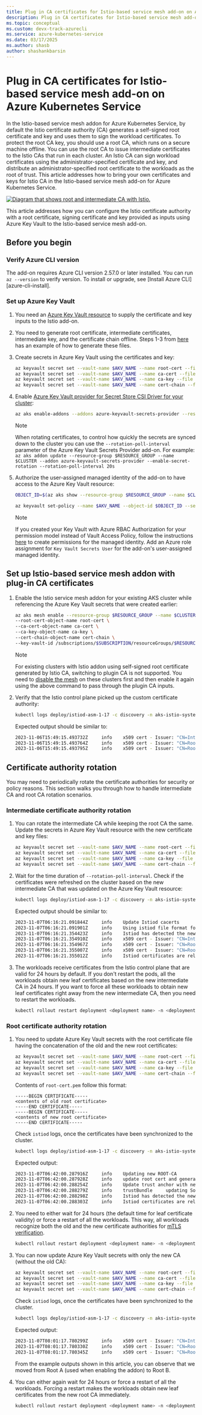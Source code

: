 ```yaml
---
title: Plug in CA certificates for Istio-based service mesh add-on on Azure Kubernetes Service
description: Plug in CA certificates for Istio-based service mesh add-on on Azure Kubernetes Service
ms.topic: conceptual
ms.custom: devx-track-azurecli
ms.service: azure-kubernetes-service
ms.date: 03/17/2025
ms.author: shasb
author: shashankbarsin
---
```


# Plug in CA certificates for Istio-based service mesh add-on on Azure Kubernetes Service

In the Istio-based service mesh addon for Azure Kubernetes Service, by default the Istio certificate authority (CA) generates a self-signed root certificate and key and uses them to sign the workload certificates. To protect the root CA key, you should use a root CA, which runs on a secure machine offline. You can use the root CA to issue intermediate certificates to the Istio CAs that run in each cluster. An Istio CA can sign workload certificates using the administrator-specified certificate and key, and distribute an administrator-specified root certificate to the workloads as the root of trust. This article addresses how to bring your own certificates and keys for Istio CA in the Istio-based service mesh add-on for Azure Kubernetes Service.

[ ![Diagram that shows root and intermediate CA with Istio.](./media/istio/istio-byo-ca.png) ](./media/istio/istio-byo-ca.png#lightbox)

This article addresses how you can configure the Istio certificate authority with a root certificate, signing certificate and key provided as inputs using Azure Key Vault to the Istio-based service mesh add-on.

## Before you begin

### Verify Azure CLI version

The add-on requires Azure CLI version 2.57.0 or later installed. You can run `az --version` to verify version. To install or upgrade, see [Install Azure CLI][azure-cli-install].

### Set up Azure Key Vault

1. You need an [Azure Key Vault resource][akv-quickstart] to supply the certificate and key inputs to the Istio add-on.

1. You need to generate root certificate, intermediate certificates, intermediate key, and the certificate chain offline. Steps 1-3 from [here][istio-generate-certs] has an example of how to generate these files.

1. Create secrets in Azure Key Vault using the certificates and key:

    ```bash
    az keyvault secret set --vault-name $AKV_NAME --name root-cert --file <path-to-folder/root-cert.pem>
    az keyvault secret set --vault-name $AKV_NAME --name ca-cert --file <path-to-folder/ca-cert.pem>
    az keyvault secret set --vault-name $AKV_NAME --name ca-key --file <path-to-folder/ca-key.pem>
    az keyvault secret set --vault-name $AKV_NAME --name cert-chain --file <path-to-folder/cert-chain.pem>
    ```

1. Enable [Azure Key Vault provider for Secret Store CSI Driver for your cluster][akv-addon]:

    ```bash
    az aks enable-addons --addons azure-keyvault-secrets-provider --resource-group $RESOURCE_GROUP --name $CLUSTER
    ```

    > [!NOTE]
    > When rotating certificates, to control how quickly the secrets are synced down to the cluster you can use the `--rotation-poll-interval` parameter of the Azure Key Vault Secrets Provider add-on. For example:
    > `az aks addon update --resource-group $RESOURCE_GROUP --name $CLUSTER --addon azure-keyvault-secrets-provider --enable-secret-rotation --rotation-poll-interval 20s`

1. Authorize the user-assigned managed identity of the add-on to have access to the Azure Key Vault resource:

    ```bash
    OBJECT_ID=$(az aks show --resource-group $RESOURCE_GROUP --name $CLUSTER --query 'addonProfiles.azureKeyvaultSecretsProvider.identity.objectId' -o tsv)

    az keyvault set-policy --name $AKV_NAME --object-id $OBJECT_ID --secret-permissions get
    ```

    > [!NOTE]
    > If you created your Key Vault with Azure RBAC Authorization for your permission model instead of Vault Access Policy, follow the instructions [here][akv-rbac-guide] to create permissions for the managed identity. Add an Azure role assignment for `Key Vault Secrets User` for the add-on's user-assigned managed identity. 

## Set up Istio-based service mesh addon with plug-in CA certificates

1. Enable the Istio service mesh addon for your existing AKS cluster while referencing the Azure Key Vault secrets that were created earlier:

    ```bash
    az aks mesh enable --resource-group $RESOURCE_GROUP --name $CLUSTER \
    --root-cert-object-name root-cert \
    --ca-cert-object-name ca-cert \
    --ca-key-object-name ca-key \
    --cert-chain-object-name cert-chain \
    --key-vault-id /subscriptions/$SUBSCRIPTION/resourceGroups/$RESOURCE_GROUP/providers/Microsoft.KeyVault/vaults/$AKV_NAME
    ```

    > [!NOTE]
    > For existing clusters with Istio addon using self-signed root certificate generated by Istio CA, switching to plugin CA is not supported. You need to [disable the mesh][az-aks-mesh-disable] on these clusters first and then enable it again using the above command to pass through the plugin CA inputs.

1. Verify that the Istio control plane picked up the custom certificate authority:

    ```bash
    kubectl logs deploy/istiod-asm-1-17 -c discovery -n aks-istio-system | grep -v validationController | grep x509
    ```

    Expected output should be similar to:

    ```bash
    2023-11-06T15:49:15.493732Z     info    x509 cert - Issuer: "CN=Intermediate CA - A1,O=Istio,L=cluster-A1", Subject: "", SN: e191d220af347c7e164ec418d75ed19e, NotBefore: "2023-11-06T15:47:15Z", NotAfter: "2033-11-03T15:49:15Z"
    2023-11-06T15:49:15.493764Z     info    x509 cert - Issuer: "CN=Root A,O=Istio", Subject: "CN=Intermediate CA - A1,O=Istio,L=cluster-A1", SN: 885034cba2894f61036f2956fd9d0ed337dc636, NotBefore: "2023-11-04T01:40:02Z", NotAfter: "2033-11-01T01:40:02Z"
    2023-11-06T15:49:15.493795Z     info    x509 cert - Issuer: "CN=Root A,O=Istio", Subject: "CN=Root A,O=Istio", SN: 18e2ee4089c5a7363ec306627d21d9bb212bed3e, NotBefore: "2023-11-04T01:38:27Z", NotAfter: "2033-11-01T01:38:27Z"
    ```

## Certificate authority rotation

You may need to periodically rotate the certificate authorities for security or policy reasons. This section walks you through how to handle intermediate CA and root CA rotation scenarios.

### Intermediate certificate authority rotation

1. You can rotate the intermediate CA while keeping the root CA the same. Update the secrets in Azure Key Vault resource with the new certificate and key files:

    ```bash
    az keyvault secret set --vault-name $AKV_NAME --name root-cert --file <path-to-folder/root-cert.pem>
    az keyvault secret set --vault-name $AKV_NAME --name ca-cert --file <path-to-folder/ca-cert.pem>
    az keyvault secret set --vault-name $AKV_NAME --name ca-key --file <path-to-folder/ca-key.pem>
    az keyvault secret set --vault-name $AKV_NAME --name cert-chain --file <path/cert-chain.pem>
    ```

1. Wait for the time duration of `--rotation-poll-interval`. Check if the certificates were refreshed on the cluster based on the new intermediate CA that was updated on the Azure Key Vault resource:

    ```bash
    kubectl logs deploy/istiod-asm-1-17 -c discovery -n aks-istio-system | grep -v validationController
    ```

    Expected output should be similar to:

    ```bash
    2023-11-07T06:16:21.091844Z     info    Update Istiod cacerts
    2023-11-07T06:16:21.091901Z     info    Using istiod file format for signing ca files
    2023-11-07T06:16:21.354423Z     info    Istiod has detected the newly added intermediate CA and updated its key and certs accordingly
    2023-11-07T06:16:21.354910Z     info    x509 cert - Issuer: "CN=Intermediate CA - A2,O=Istio,L=cluster-A2", Subject: "", SN: b2753c6a23b54d8364e780bf664672ce, NotBefore: "2023-11-07T06:14:21Z", NotAfter: "2033-11-04T06:16:21Z"
    2023-11-07T06:16:21.354967Z     info    x509 cert - Issuer: "CN=Root A,O=Istio", Subject: "CN=Intermediate CA - A2,O=Istio,L=cluster-A2", SN: 17f36ace6496ac2df88e15878610a0725bcf8ae9, NotBefore: "2023-11-04T01:40:22Z", NotAfter: "2033-11-01T01:40:22Z"
    2023-11-07T06:16:21.355007Z     info    x509 cert - Issuer: "CN=Root A,O=Istio", Subject: "CN=Root A,O=Istio", SN: 18e2ee4089c5a7363ec306627d21d9bb212bed3e, NotBefore: "2023-11-04T01:38:27Z", NotAfter: "2033-11-01T01:38:27Z"
    2023-11-07T06:16:21.355012Z     info    Istiod certificates are reloaded
    ```

1. The workloads receive certificates from the Istio control plane that are valid for 24 hours by default. If you don't restart the pods, all the workloads obtain new leaf certificates based on the new intermediate CA in 24 hours. If you want to force all these workloads to obtain new leaf certificates right away from the new intermediate CA, then you need to restart the workloads.


    ```bash
    kubectl rollout restart deployment <deployment name> -n <deployment namespace>
    ```

### Root certificate authority rotation

1. You need to update Azure Key Vault secrets with the root certificate file having the concatenation of the old and the new root certificates:

    ```bash
    az keyvault secret set --vault-name $AKV_NAME --name root-cert --file <path-to-folder/root-cert.pem>
    az keyvault secret set --vault-name $AKV_NAME --name ca-cert --file <path-to-folder/ca-cert.pem>
    az keyvault secret set --vault-name $AKV_NAME --name ca-key --file <path-to-folder/ca-key.pem>
    az keyvault secret set --vault-name $AKV_NAME --name cert-chain --file <path/cert-chain.pem>
    ```

    Contents of `root-cert.pem` follow this format:

    ```
    -----BEGIN CERTIFICATE-----
    <contents of old root certificate>
    -----END CERTIFICATE-----
    -----BEGIN CERTIFICATE-----
    <contents of new root certificate>
    -----END CERTIFICATE-----
    ```

    Check `istiod` logs, once the certificates have been synchronized to the cluster.

    ```bash
    kubectl logs deploy/istiod-asm-1-17 -c discovery -n aks-istio-system 
    ```

    Expected output:

    ```bash
    2023-11-07T06:42:00.287916Z     info    Updating new ROOT-CA
    2023-11-07T06:42:00.287928Z     info    update root cert and generate new dns certs
    2023-11-07T06:42:00.288254Z     info    Update trust anchor with new root cert
    2023-11-07T06:42:00.288279Z     info    trustBundle     updating Source IstioCA with certs
    2023-11-07T06:42:00.288298Z     info    Istiod has detected the newly added intermediate CA and updated its key and certs accordingly
    2023-11-07T06:42:00.288303Z     info    Istiod certificates are reloaded
    ```

1. You need to either wait for 24 hours (the default time for leaf certificate validity) or force a restart of all the workloads. This way, all workloads recognize both the old and the new certificate authorities for [mTLS verification][istio-mtls-reference].

    ```bash
    kubectl rollout restart deployment <deployment name> -n <deployment namespace>
    ```

1. You can now update Azure Key Vault secrets with only the new CA (without the old CA):

    ```bash
    az keyvault secret set --vault-name $AKV_NAME --name root-cert --file <path-to-folder/root-cert.pem>
    az keyvault secret set --vault-name $AKV_NAME --name ca-cert --file <path-to-folder/ca-cert.pem>
    az keyvault secret set --vault-name $AKV_NAME --name ca-key --file <path-to-folder/ca-key.pem>
    az keyvault secret set --vault-name $AKV_NAME --name cert-chain --file <path/cert-chain.pem>
    ```

    Check `istiod` logs, once the certificates have been synchronized to the cluster.

    ```bash
    kubectl logs deploy/istiod-asm-1-17 -c discovery -n aks-istio-system | grep -v validationController
    ```

    Expected output:

    ```bash
    2023-11-07T08:01:17.780299Z     info    x509 cert - Issuer: "CN=Intermediate CA - B1,O=Istio,L=cluster-B1", Subject: "", SN: 1159747c72cc7ac7a54880cd49b8df0a, NotBefore: "2023-11-07T07:59:17Z", NotAfter: "2033-11-04T08:01:17Z"
    2023-11-07T08:01:17.780330Z     info    x509 cert - Issuer: "CN=Root B,O=Istio", Subject: "CN=Intermediate CA - B1,O=Istio,L=cluster-B1", SN: 2aba0c438652a1f9beae4249457023013948c7e2, NotBefore: "2023-11-04T01:42:12Z", NotAfter: "2033-11-01T01:42:12Z"
    2023-11-07T08:01:17.780345Z     info    x509 cert - Issuer: "CN=Root B,O=Istio", Subject: "CN=Root B,O=Istio", SN: 3f9da6ddc4cb03749c3f43243a4b701ce5eb4e96, NotBefore: "2023-11-04T01:41:54Z", NotAfter: "2033-11-01T01:41:54Z"
    ```

    From the example outputs shown in this article, you can observe that we moved from Root A (used when enabling the addon) to Root B.


1. You can either again wait for 24 hours or force a restart of all the workloads. Forcing a restart makes the workloads obtain new leaf certificates from the new root CA immediately.

    ```bash
    kubectl rollout restart deployment <deployment name> -n <deployment namespace>
    ```

[akv-quickstart]: /azure/key-vault/general/quick-create-cli
[akv-addon]: ./csi-secrets-store-driver.md
[akv-rbac-guide]: /azure/key-vault/general/rbac-guide
[install-azure-cli]: /cli/azure/install-azure-cli
[az-feature-register]: /cli/azure/feature#az-feature-register
[az-feature-show]: /cli/azure/feature#az-feature-show
[az-provider-register]: /cli/azure/provider#az-provider-register
[az-aks-mesh-disable]: /cli/azure/aks/mesh#az-aks-mesh-disable
[istio-generate-certs]: https://istio.io/latest/docs/tasks/security/cert-management/plugin-ca-cert/#plug-in-certificates-and-key-into-the-cluster
[istio-mtls-reference]: https://istio.io/latest/docs/concepts/security/#mutual-tls-authentication


